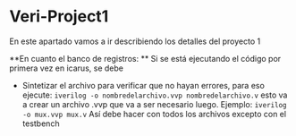 # Veri-Project1

En este apartado vamos a ir describiendo los detalles del proyecto 1

**En cuanto el banco de registros: **
Si se está ejecutando el código por primera vez en icarus, se debe
* Sintetizar el archivo para verificar que no hayan errores, para eso ejecute:
  `iverilog -o nombredelarchivo.vvp nombredelarchivo.v` esto va a crear un archivo .vvp que va a ser necesario luego.
  Ejemplo:
  `iverilog -o mux.vvp mux.v` Así debe hacer con todos los archivos excepto con el testbench
